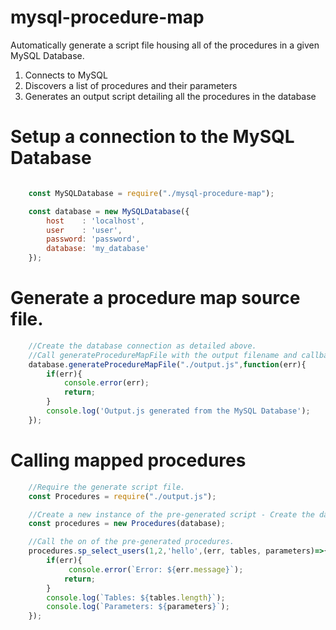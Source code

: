 # mysql-procedure-map

Automatically generate a script file housing all of the procedures in a given MySQL Database.

1. Connects to MySQL
2. Discovers a list of procedures and their parameters
3. Generates an output script detailing all the procedures in the database


# Setup a connection to the MySQL Database
```javascript

    const MySQLDatabase = require("./mysql-procedure-map");

    const database = new MySQLDatabase({
        host    : 'localhost',
        user    : 'user',
        password: 'password',
        database: 'my_database'
    });
```

# Generate a procedure map source file.

```javascript
    //Create the database connection as detailed above.
    //Call generateProcedureMapFile with the output filename and callback function.
    database.generateProcedureMapFile("./output.js",function(err){
        if(err){
            console.error(err);
            return;
        }
        console.log('Output.js generated from the MySQL Database');
    });
```

# Calling mapped procedures

```javascript
    //Require the generate script file.
    const Procedures = require("./output.js");

    //Create a new instance of the pre-generated script - Create the database connection as detailed above and pass it into new Procedures(database).
    const procedures = new Procedures(database);

    //Call the on of the pre-generated procedures.
    procedures.sp_select_users(1,2,'hello',(err, tables, parameters)=>{
        if(err){
             console.error(`Error: ${err.message}`);
            return;
        }
        console.log(`Tables: ${tables.length}`);
        console.log(`Parameters: ${parameters}`);
    });

```
